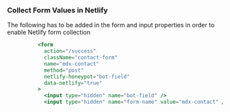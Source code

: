 ### Collect Form Values in Netlify

The following has to be added in the form and input properties in order to enable Netlify form collection

```jsx
          <form
            action="/success"
            className="contact-form"
            name="mdx-contact"
            method="post"
            netlify-honeypot="bot-field"
            data-netlify="true"
          >
            <input type="hidden" name="bot-field" />
            <input type="hidden" name="form-name" value="mdx-contact" />
```
